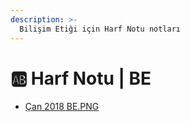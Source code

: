 ```yaml
---
description: >-
  Bilişim Etiği için Harf Notu notları
---
```


# 🆎 Harf Notu \| BE

<!--YPackage.YGitbookIntegration-tarafından-otomatik-oluşturulmuştur-->

- [Çan 2018 BE.PNG](%C3%87an%202018%20BE.PNG)

<!--YPackage.YGitbookIntegration-tarafından-otomatik-oluşturulmuştur-->
